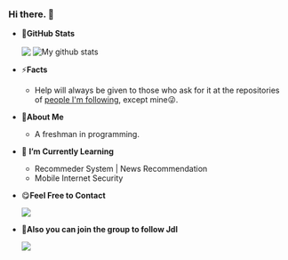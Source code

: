 ### Hi there. 👋

<!--
**LyuLumos/LyuLumos** is a ✨ _special_ ✨ repository because its `README.md` (this file) appears on your GitHub profile.

Here are some ideas to get you started:

- 🔭 I’m currently working on ...
- 🌱 I’m currently learning ...
- 👯 I’m looking to collaborate on ...
- 🤔 I’m looking for help with ...
- 💬 Ask me about ...
- 📫 How to reach me: ...
- 😄 Pronouns: ...
- ⚡ Fun fact: ...
-->



* 👀**GitHub Stats**  

  <img align="center" src="https://github-readme-stats.vercel.app/api/top-langs/?username=lyulumos&layout=compact&theme=tokyonight" />
  
  <img align="center" src="https://bad-apple-github-readme.vercel.app/api?show_bg=1&username=lyulumos&show_icons=true&line_height=27&theme=tokyonight" alt="My github stats" />


* ⚡**Facts**

  - Help will always be given to those who ask for it at the repositories of [people I'm following](https://github.com/LyuLumos?tab=following), except mine😜.

* 💬**About Me**

  - A freshman in programming.

* 🌱 **I’m Currently Learning**

  - Recommeder System | News Recommendation
  - Mobile Internet Security 
  
* 😋**Feel Free to Contact**

  [<img src="https://img.shields.io/badge/Email-LyuLumos-blue">](mailto:3208413453@qq.com)


* 🎈**Also you can join the group to follow Jdl**

  [![](https://img.shields.io/badge/dynamic/xml?label=telegram&logo=telegram&query=%2Fhtml%2Fbody%2Fdiv%5B1%5D%2Fdiv%5B2%5D%2Fdiv%5B3%5D&url=https%3A%2F%2Ft.me%2Fjoinchat%2FDAakbi41oJA5N2E1)](https://t.me/joinchat/DAakbi41oJA5N2E1)
